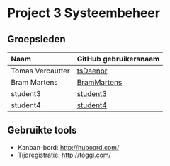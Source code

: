 # Project 3 Systeembeheer

## Groepsleden

| Naam     | GitHub gebruikersnaam                   |
| :---     | :---                                    |
| Tomas Vercautter | [tsDaenor](https://github.com/tsDaenor) |
| Bram Martens | [BramMartens](https://github.com/BramMartens) |
| student3 | [student3](https://github.com/student3) |
| student4 | [student4](https://github.com/student4) |

## Gebruikte tools

* Kanban-bord: <http://huboard.com/>
* Tijdregistratie: <http://toggl.com/>
